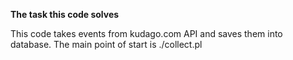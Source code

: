 **The task this code solves**

This code takes events from kudago.com API and saves them into database.
The main point of start is ./collect.pl
